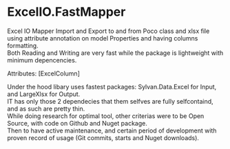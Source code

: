 # ExcelIO.FastMapper
Excel IO Mapper Import and Export to and from Poco class and xlsx file using attribute annotation on model Properties and having columns formatting.  
Both Reading and Writing are very fast while the package is lightweight with minimum depencencies.

Attributes:
[ExcelColumn]

Under the hood libary uses fastest packages: Sylvan.Data.Excel for Input, and LargeXlsx for Output.  
IT has only those 2 dependecies that them selfves are fully selfcontaind, and as such are pretty thin.  
While doing research for optimal tool, other criterias were to be Open Source, with code on Github and Nuget package.  
Then to have active maintenance, and certain period of development with proven record of usage (Git commits, starts and Nuget downloads).  
